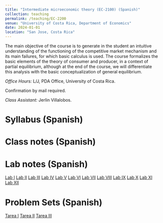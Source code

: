 ```yaml
---
title: "Intermediate microeconomic theory (EC-2100) (Spanish)"
collection: teaching
permalink: /teaching/EC-2200
venue: "University of Costa Rica, Department of Economics"
date: 2024-01-01
location: "San Jose, Costa Rica"
---
```

The main objective of the course is to generate in the student an intuitive understanding of the functioning of the competitive market mechanism and its main failures, for which basic calculus is used. The course formalizes the basic elements of the theory of consumer and producer, in a context of partial equilibrium, although at the end of the course, we will differentiate this analysis with the basic conceptualization of general equilibrium.

*Office Hours:* L/J, PDA Office, University of Costa Rica. 

Confirmation by mail required. 

*Class Assistant:* Jerlin Villalobos. 


Syllabus (Spanish)
======

Class notes (Spanish)
======

Lab notes (Spanish)
======
[Lab I]()
[Lab II]()
[Lab III]()
[Lab IV]()
[Lab V]()
[Lab VI]()
[Lab VII]()
[Lab VIII]()
[Lab IX]()
[Lab X]()
[Lab XI]()
[Lab XII]()


Problem Sets (Spanish)
======
[Tarea I]()
[Tarea II]()
[Tarea III]()
